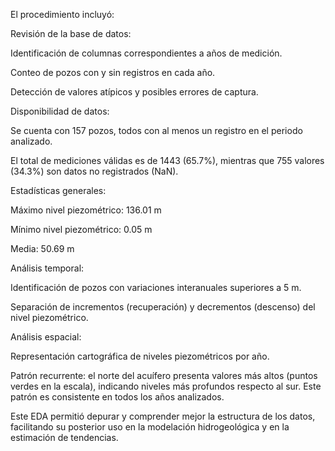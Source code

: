 El procedimiento incluyó:

Revisión de la base de datos:

Identificación de columnas correspondientes a años de medición.

Conteo de pozos con y sin registros en cada año.

Detección de valores atípicos y posibles errores de captura.

Disponibilidad de datos:

Se cuenta con 157 pozos, todos con al menos un registro en el periodo analizado.

El total de mediciones válidas es de 1443 (65.7%), mientras que 755 valores (34.3%) son datos no registrados (NaN).

Estadísticas generales:

Máximo nivel piezométrico: 136.01 m

Mínimo nivel piezométrico: 0.05 m

Media: 50.69 m

Análisis temporal:

Identificación de pozos con variaciones interanuales superiores a 5 m.

Separación de incrementos (recuperación) y decrementos (descenso) del nivel piezométrico.

Análisis espacial:

Representación cartográfica de niveles piezométricos por año.

Patrón recurrente: el norte del acuífero presenta valores más altos (puntos verdes en la escala), indicando niveles más profundos respecto al sur. Este patrón es consistente en todos los años analizados.

Este EDA permitió depurar y comprender mejor la estructura de los datos, facilitando su posterior uso en la modelación hidrogeológica y en la estimación de tendencias.
